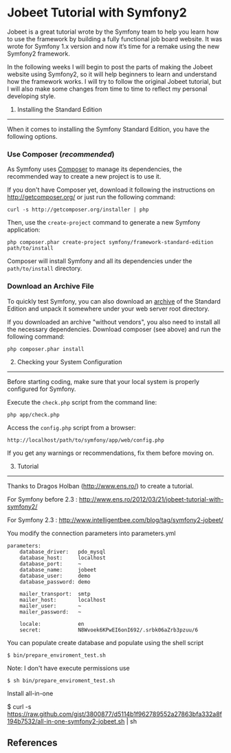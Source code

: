Jobeet Tutorial with Symfony2
=============================

Jobeet is a great tutorial wrote by the Symfony team to help you learn how to use the framework by building a fully functional job board website. It was wrote for Symfony 1.x version and now it’s time for a remake using the new Symfony2 framework.

In the following weeks I will begin to post the parts of making the Jobeet website using Symfony2, so it will help beginners to learn and understand how the framework works. I will try to follow the original Jobeet tutorial, but I will also make some changes from time to time to reflect my personal developing style.

1) Installing the Standard Edition
----------------------------------

When it comes to installing the Symfony Standard Edition, you have the
following options.

### Use Composer (*recommended*)

As Symfony uses [Composer][2] to manage its dependencies, the recommended way
to create a new project is to use it.

If you don't have Composer yet, download it following the instructions on
http://getcomposer.org/ or just run the following command:

    curl -s http://getcomposer.org/installer | php

Then, use the `create-project` command to generate a new Symfony application:

    php composer.phar create-project symfony/framework-standard-edition path/to/install

Composer will install Symfony and all its dependencies under the
`path/to/install` directory.

### Download an Archive File

To quickly test Symfony, you can also download an [archive][3] of the Standard
Edition and unpack it somewhere under your web server root directory.

If you downloaded an archive "without vendors", you also need to install all
the necessary dependencies. Download composer (see above) and run the
following command:

    php composer.phar install

2) Checking your System Configuration
-------------------------------------

Before starting coding, make sure that your local system is properly
configured for Symfony.

Execute the `check.php` script from the command line:

    php app/check.php

Access the `config.php` script from a browser:

    http://localhost/path/to/symfony/app/web/config.php

If you get any warnings or recommendations, fix them before moving on.

3) Tutorial
-----------

Thanks to Dragos Holban (http://www.ens.ro/) to create a tutorial.

For Symfony before 2.3 :
http://www.ens.ro/2012/03/21/jobeet-tutorial-with-symfony2/

For Symfony 2.3 :
http://www.intelligentbee.com/blog/tag/symfony2-jobeet/

You modify the connection parameters into parameters.yml

    parameters:
        database_driver:   pdo_mysql
        database_host:     localhost
        database_port:     ~
        database_name:     jobeet
        database_user:     demo
        database_password: demo

        mailer_transport:  smtp
        mailer_host:       localhost
        mailer_user:       ~
        mailer_password:   ~

        locale:            en
        secret:            N8Wvoek6KPwEI6onI692/.srbk06aZrb3pzuu/6

You can populate create database and populate using the shell script

    $ bin/prepare_enviroment_test.sh 

Note: I don't have execute permissions use 

    $ sh bin/prepare_enviroment_test.sh 


Install all-in-one 

$ curl -s https://raw.github.com/gist/3800877/d5114b1f962789552a27863bfa332a8f194b7532/all-in-one-symfony2-jobeet.sh | sh

References
----------

[1]:  http://symfony.com/doc/2.1/book/installation.html
[2]:  http://getcomposer.org/
[3]:  http://symfony.com/download
[4]:  http://symfony.com/doc/2.1/quick_tour/the_big_picture.html
[5]:  http://symfony.com/doc/2.1/index.html
[6]:  http://symfony.com/doc/2.1/bundles/SensioFrameworkExtraBundle/index.html
[7]:  http://symfony.com/doc/2.1/book/doctrine.html
[8]:  http://symfony.com/doc/2.1/book/templating.html
[9]:  http://symfony.com/doc/2.1/book/security.html
[10]: http://symfony.com/doc/2.1/cookbook/email.html
[11]: http://symfony.com/doc/2.1/cookbook/logging/monolog.html
[12]: http://symfony.com/doc/2.1/cookbook/assetic/asset_management.html
[13]: http://jmsyst.com/bundles/JMSSecurityExtraBundle/master
[14]: http://jmsyst.com/bundles/JMSDiExtraBundle/master
[15]: http://symfony.com/doc/2.1/bundles/SensioGeneratorBundle/index.html
